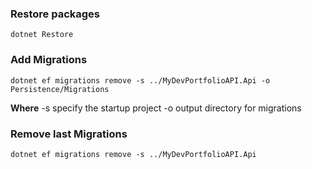 ### Restore packages
```
dotnet Restore
```
### Add Migrations
```
dotnet ef migrations remove -s ../MyDevPortfolioAPI.Api -o Persistence/Migrations
```
**Where**
-s specify the startup project
-o output directory for migrations

### Remove last Migrations
```
dotnet ef migrations remove -s ../MyDevPortfolioAPI.Api 
```
